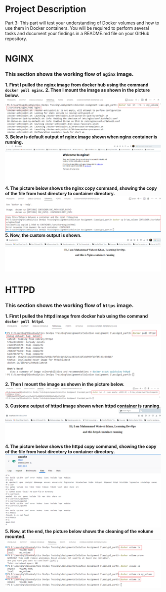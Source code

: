 # Project Description
Part 3: This part will test your understanding of Docker volumes and how to use them in Docker containers. You will be required to perform several tasks and document your  findings in a README.md file on your GitHub repository.

# NGINX
### This section shows the working flow of `nginx` image.  
**1. First I pulled the nginx image from docker hub using the command `docker pull nginx`.**
**2. Then I mount the image as shown in the picture below.**
![Nginx image mount](/assets/nginx_volume_mount.png)
**3. Below is default output of nginx image shown when nginx container is running.**
![Nginx image mount](/assets/nginx%20welcome.png)
**4. The picture below shows the nginx copy command, showing the copy of the file from host directory to container directory.**
![Nginx image mount](/assets/nginx_copy.png)
**5. Now, the custom output is shown.**
![Nginx image mount](/assets/nginx_custom_output.png)

# HTTPD
### This section shows the working flow of `https` image.  
**1. First I pulled the httpd image from docker hub using the command `docker pull httpd`.**  
![Nginx image mount](/assets/httpd_pull.png)
**2. Then I mount the image as shown in the picture below.**
![Nginx image mount](/assets/httpd_mount.png)
**3. Custome output of httpd image shown when httpd container is running.** 
![Nginx image mount](/assets/httpd_output.png)
**4. The picture below shows the httpd copy command, showing the copy of the file from host directory to container directory.**
![Nginx image mount](/assets/filecopyproof_httpd.png)
**5. Now, at the end, the picture below shows the cleaning of the volume mounted.**    
![Nginx image mount](/assets/clean_volum.png)